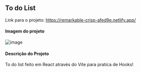 <h2>To do List</h2>

Link para o projeto: https://remarkable-crisp-afed9e.netlify.app/

<h4>Imagem do projeto</h4>

![image](https://github.com/LuisCampelloSoares/To-do-List/assets/124746734/ad6fc1b5-2f60-49fe-b500-c2bd3ae14f37)


<h4>Descrição do Projeto</h4>

To do list feito em React através do Vite para pratica de Hooks!
